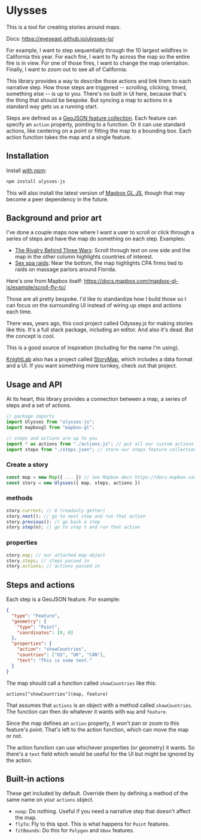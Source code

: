 # Ulysses

This is a tool for creating stories around maps.

Docs: https://eyeseast.github.io/ulysses-js/

For example, I want to step sequentially through the 10 largest wildfires in California this year. For each fire, I want to fly across the map so the entire fire is in view. For one of those fires, I want to change the map orientation. Finally, I want to zoom out to see all of California.

This library provides a way to describe those actions and link them to each narrative step. How those steps are triggered -- scrolling, clicking, timed, something else -- is up to you. There's no built in UI here, because that's the thing that should be bespoke. But syncing a map to actions in a standard way gets us a running start.

Steps are defined as a [GeoJSON feature collection](https://tools.ietf.org/html/rfc7946#section-3.3). Each feature can specify an `action` property, pointing to a function. Or it can use standard actions, like centering on a point or fitting the map to a bounding box. Each action function takes the map and a single feature.

## Installation

Install [with npm](https://www.npmjs.com/package/ulysses-js):

```sh
npm install ulysses-js
```

This will also install the latest version of [Mapbox GL JS](https://docs.mapbox.com/mapbox-gl-js/api/), though that may become a peer dependency in the future.

## Background and prior art

I've done a couple maps now where I want a user to scroll or click through a series of steps and have the map do something on each step. Examples:

- [The Rivalry Behind Three Wars](http://apps.frontline.org/bitter-rivals-maps/): Scroll through text on one side and the map in the other column highlights countries of interest.
- [Sex spa raids](https://www.usatoday.com/in-depth/news/investigations/2019/07/29/sex-trafficking-illicit-massage-parlors-cases-fail/1206517001/): Near the bottom, the map highlights CPA firms tied to raids on massage parlors around Florida.

Here's one from Mapbox itself: https://docs.mapbox.com/mapbox-gl-js/example/scroll-fly-to/

Those are all pretty bespoke. I'd like to standardize how I build those so I can focus on the surrounding UI instead of wiring up steps and actions each time.

There was, years ago, this cool project called Odyssey.js for making stories like this. It's a full stack package, including an editor. And also it's dead. But the concept is cool.

This is a good source of inspiration (including for the name I'm using).

[KnightLab](https://knightlab.northwestern.edu/) also has a project called [StoryMap](https://storymap.knightlab.com/), which includes a data format and a UI. If you want something more turnkey, check out that project.

## Usage and API

At its heart, this library provides a connection between a map, a series of steps and a set of actions.

```js
// package imports
import Ulysses from "ulysses-js";
import mapboxgl from "mapbox-gl";

// steps and actions are up to you
import * as actions from "./actions.js"; // put all our custom actions in a module
import steps from "./steps.json"; // store our steps feature collection as a geojson file and import it, or load via ajax
```

### Create a story

```js
const map = new Map({ ... }) // see Mapbox docs https://docs.mapbox.com/mapbox-gl-js/overview/#quickstart
const story = new Ulysses({ map, steps, actions })
```

### methods

```js
story.current; // 0 (readonly getter)
story.next(); // go to next step and run that action
story.previous(); // go back a step
story.step(n); // go to step n and run that action
```

### properties

```js
story.map; // our attached map object
story.steps; // steps passed in
story.actions; // actions passed in
```

## Steps and actions

Each step is a GeoJSON feature. For example:

```json
{
  "type": "Feature",
  "geometry": {
    "type": "Point",
    "coordinates": [0, 0]
  },
  "properties": {
    "action": "showCountries",
    "countries": ["US", "UK", "CAN"],
    "text": "This is some text."
  }
}
```

The map should call a function called `showCountries` like this:

```
actions["showCountries"](map, feature)
```

That assumes that `actions` is an object with a method called `showCountries`. The function can then do whatever it wants with `map` and `feature`.

Since the map defines an `action` property, it won't pan or zoom to this feature's point. That's left to the action function, which can move the map or not.

The action function can use whichever properties (or geometry) it wants. So there's a `text` field which would be useful for the UI but might be ignored by the action.

## Built-in actions

These get included by default. Override them by defining a method of the same name on your `actions` object.

- `noop`: Do nothing. Useful if you need a narrative step that doesn't affect the map.
- `flyTo`: Fly to this spot. This is what happens for `Point` features.
- `fitBounds`: Do this for `Polygon` and `bbox` features.
